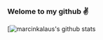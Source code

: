 ### Welome to my github :v:

[![marcinkalaus's github stats](https://github-readme-stats.vercel.app/api?username=anuraghazra&show_icons=true&theme=dracula)

<!--
**marcinkalaus/marcinkalaus** is a ✨ _special_ ✨ repository because its `README.md` (this file) appears on your GitHub profile.

Here are some ideas to get you started:

- 🔭 I’m currently working on ...
- 🌱 I’m currently learning ...
- 👯 I’m looking to collaborate on ...
- 🤔 I’m looking for help with ...
- 💬 Ask me about ...
- 📫 How to reach me: ...
- 😄 Pronouns: ...
- ⚡ Fun fact: ...
-->
